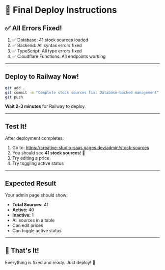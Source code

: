 # 🚀 Final Deploy Instructions

## ✅ All Errors Fixed!

1. ✅ Database: 41 stock sources loaded
2. ✅ Backend: All syntax errors fixed
3. ✅ TypeScript: All type errors fixed
4. ✅ Cloudflare Functions: All endpoints working

---

## Deploy to Railway Now!

```bash
git add .
git commit -m "Complete stock sources fix: Database-backed management"
git push
```

**Wait 2-3 minutes** for Railway to deploy.

---

## Test It!

After deployment completes:

1. Go to: https://creative-studio-saas.pages.dev/admin/stock-sources
2. You should see **41 stock sources**! 🎉
3. Try editing a price
4. Try toggling active status

---

## Expected Result

Your admin page should show:
- **Total Sources:** 41
- **Active:** 40
- **Inactive:** 1
- All sources in a table
- Can edit prices
- Can toggle active status

---

## 🎉 That's It!

Everything is fixed and ready. Just deploy! 🚀

